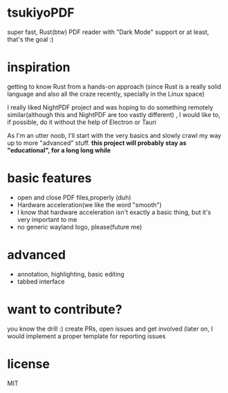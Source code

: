 # tsukiyoPDF
super fast, Rust(btw) PDF reader with "Dark Mode" support or at least, that's the goal :)

# inspiration 
getting to know Rust from a hands-on approach (since Rust is a really solid language and also all the craze recently, specially in the Linux space)

I really liked NightPDF project and was hoping to do something remotely similar(although this and NightPDF are too vastly different) ,
I would like to, if possible, do it without the help of Electron or Tauri

As I'm an utter noob, I'll start with the very basics and slowly crawl my way up to more "advanced" stuff.
**this project will probably stay as "educational", for a long long while**
# basic features
* open and close PDF files,properly (duh)
* Hardware acceleration(we like the word "smooth")
* I know that hardware acceleration isn't exactly a basic thing, but it's very important to me
* no generic wayland logo, please(future me)

# advanced
* annotation, highlighting, basic editing 
* tabbed interface

# want to contribute?
you know the drill :)
create PRs, open issues and get involved 
(later on, I would implement a proper template for reporting issues

# license
MIT


